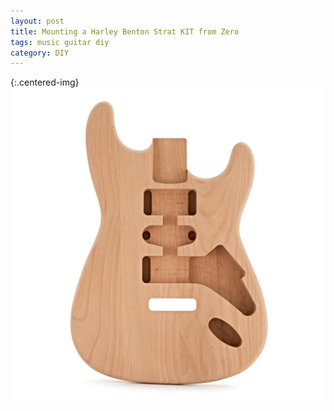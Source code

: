```yaml
---
layout: post
title: Mounting a Harley Benton Strat KIT from Zero
tags: music guitar diy
category: DIY
---
```


{:.centered-img}
![Mounting a Harley Benton Strat KIT from Zero](/images/strato.jpg)